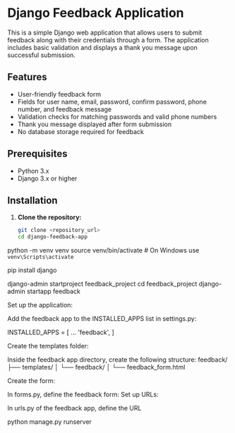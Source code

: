 # Django Feedback Application

This is a simple Django web application that allows users to submit feedback along with their credentials through a form. The application includes basic validation and displays a thank you message upon successful submission.

## Features

- User-friendly feedback form
- Fields for user name, email, password, confirm password, phone number, and feedback message
- Validation checks for matching passwords and valid phone numbers
- Thank you message displayed after form submission
- No database storage required for feedback

## Prerequisites

- Python 3.x
- Django 3.x or higher

## Installation

1. **Clone the repository:**

   ```bash
   git clone <repository_url>
   cd django-feedback-app

python -m venv venv
source venv/bin/activate  # On Windows use `venv\Scripts\activate`


pip install django

django-admin startproject feedback_project
cd feedback_project
django-admin startapp feedback

Set up the application:

Add the feedback app to the INSTALLED_APPS list in settings.py:

INSTALLED_APPS = [
    ...
    'feedback',
]

Create the templates folder:

Inside the feedback app directory, create the following structure:
feedback/
    ├── templates/
    │   └── feedback/
    │       └── feedback_form.html

Create the form:

In forms.py, define the feedback form:
Set up URLs:

In urls.py of the feedback app, define the URL

python manage.py runserver